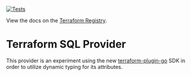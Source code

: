 [![Tests](https://github.com/4thel00z/terraform-provider-sql/actions/workflows/test.yml/badge.svg?event=push)](https://github.com/4thel00z/terraform-provider-sql/actions/workflows/test.yml)

View the docs on the [Terraform Registry](https://registry.terraform.io/providers/4thel00z/sql/latest/docs).

# Terraform SQL Provider

This provider is an experiment using the new [terraform-plugin-go](https://github.com/hashicorp/terraform-plugin-go) SDK in order to utilize dynamic typing for its attributes.
